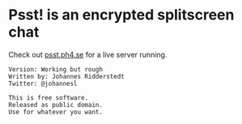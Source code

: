 # Psst! is an encrypted splitscreen chat

Check out <a href="http://psst.ph4.se/">psst.ph4.se</a> for a live server running.

```
Version: Working but rough
Written by: Johannes Ridderstedt
Twitter: @johannesl

This is free software.
Released as public domain.
Use for whatever you want.
```

